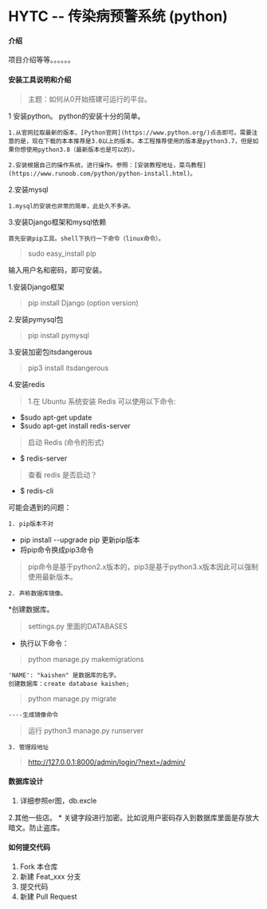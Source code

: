 # HYTC -- 传染病预警系统 (python)

#### 介绍

   项目介绍等等。。。。。。


#### 安装工具说明和介绍
> 主题：如何从0开始搭建可运行的平台。

1 安装python。
    python的安装十分的简单。

    1.从官网拉取最新的版本，[Python官网](https://www.python.org/)点击即可。需要注意的是，现在下载的本本推荐是3.0以上的版本。本工程推荐使用的版本是python3.7，但是如果你想使用python3.8（最新版本也是可以的）。
       
    2.安装根据自己的操作系统，进行操作。参照：[安装教程地址，菜鸟教程](https://www.runoob.com/python/python-install.html)。

2.安装mysql

    1.mysql的安装也非常的简单，此处久不多讲。

3.安装Django框架和mysql依赖
    
    首先安装pip工具。shell下执行一下命令（linux命令）。

> sudo easy_install pip

   输入用户名和密码，即可安装。
    
  1.安装Django框架

> pip install Django (option version)

  2.安装pymysql包

> pip install pymysql

  3.安装加密包itsdangerous
> pip3 install itsdangerous


4.安装redis

> 1.在 Ubuntu 系统安装 Redis 可以使用以下命令:
  * $sudo apt-get update
  * $sudo apt-get install redis-server

> 启动 Redis (命令的形式)
  * $ redis-server

> 查看 redis 是否启动？
  * $ redis-cli
     

可能会遇到的问题：
 
    1. pip版本不对

* pip install --upgrade pip  更新pip版本
* 将pip命令换成pip3命令

>  pip命令是基于python2.x版本的，pip3是基于python3.x版本因此可以强制使用最新版本。       

    2. 声称数据库镜像。
*创建数据库。

> settings.py 里面的DATABASES


* 执行以下命令：
> python manage.py makemigrations

    'NAME': "kaishen" 是数据库的名字。
    创建数据库：create database kaishen;

> python manage.py migrate

    ----生成镜像命令


> 运行  python3  manage.py runserver

    3. 管理段地址

> http://127.0.0.1:8000/admin/login/?next=/admin/

#### 数据库设计

1. 详细参照er图，db.excle

2.其他一些店。
    *  关键字段进行加密。比如说用户密码存入到数据库里面是存放大暗文。防止盗库。



#### 



#### 


#### 如何提交代码

1. Fork 本仓库
2. 新建 Feat_xxx 分支
3. 提交代码
4. 新建 Pull Request


